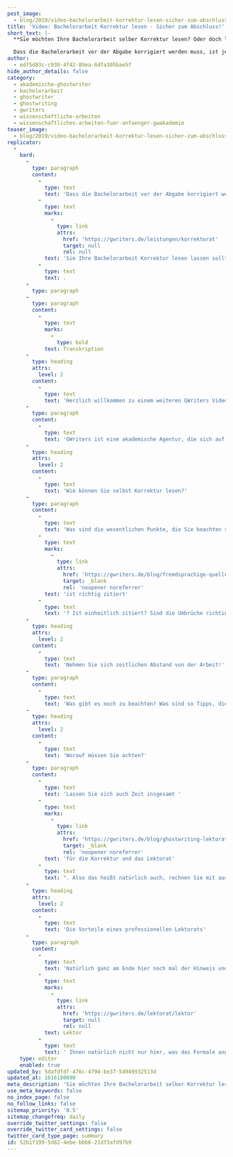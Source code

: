 ```yaml
---
post_image:
  - blog/2019/video-bachelorarbeit-korrektur-lesen-sicher-zum-abschluss/Bachelorarbeit_Korrektur_lesen.png
title: 'Video: Bachelorarbeit Korrektur lesen - Sicher zum Abschluss!'
short_text: |-
  **Sie möchten Ihre Bachelorarbeit selber Korrektur lesen? Oder doch lieber Korrektur lesen lassen? Bei GWriters erfahren Sie alles, was Sie wissen müssen!**

  Dass die Bachelorarbeit vor der Abgabe korrigiert werden muss, ist jedem Studierenden bekannt. Die Theorie erfolgreich in die Tat umzusetzen aber, fällt vielen schwer. In unserem neuesten Videobeitrag präsentieren wir Ihnen unsere Expertentipps, wie Sie selber bei Ihrer Bachelorarbeit Korrektur lesen können und wann Sie Ihre Bachelorarbeit Korrektur lesen lassen sollten...
author:
  - ed75d83c-c930-4f42-89ea-6dfa305bae5f
hide_author_details: false
category:
  - akademische-ghostwriter
  - bachelorarbeit
  - ghostwriter
  - ghostwriting
  - gwriters
  - wissenschaftliche-arbeiten
  - wissenschaftliches-arbeiten-fuer-anfaenger-gwakademie
teaser_image:
  - blog/2019/video-bachelorarbeit-korrektur-lesen-sicher-zum-abschluss/Bachelorarbeit_Korrektur_lesen.png
replicator:
  -
    bard:
      -
        type: paragraph
        content:
          -
            type: text
            text: 'Dass die Bachelorarbeit vor der Abgabe korrigiert werden muss, ist jedem Studierenden bekannt. Die Theorie erfolgreich in die Tat umzusetzen aber, fällt vielen schwer. In unserem neuesten Videobeitrag präsentieren wir Ihnen unsere Expertentipps, wie Sie selber bei Ihrer Bachelorarbeit Korrektur lesen können und wann '
          -
            type: text
            marks:
              -
                type: link
                attrs:
                  href: 'https://gwriters.de/leistungen/korrektorat'
                  target: null
                  rel: null
            text: 'Sie Ihre Bachelorarbeit Korrektur lesen lassen sollten'
          -
            type: text
            text: .
      -
        type: paragraph
      -
        type: paragraph
        content:
          -
            type: text
            marks:
              -
                type: bold
            text: Transkription
      -
        type: heading
        attrs:
          level: 2
        content:
          -
            type: text
            text: 'Herzlich willkommen zu einem weiteren GWriters Videoblog!'
      -
        type: paragraph
        content:
          -
            type: text
            text: 'GWriters ist eine akademische Agentur, die sich auf Coaching, Lektorate und auch die Begleitung bei der Erstellung wissenschaftlicher Texte und Arbeiten, spezialisiert hat. Heute kommen wir zu einem ganz, ganz wichtigen Thema bei der Erstellung von wissenschaftlichen Arbeiten, auch bei Bachelorarbeiten natürlich, aber bei sämtlichen Arten von wissenschaftlichen Arbeiten. Nämlich das Thema Korrekturlesen. Viele scheuen das Geld für einen externen Lektor und sagen sich, "Ich kann doch meine Bachelorarbeit am Ende selbst Korrektur lesen." oder noch schlimmer, lesen sie sogar gar nicht Korrektur. Achtung, Achtung kann ich an dieser Stelle nur sagen. Fehler in einer Bachelorarbeit und sei es noch so kleine Zeichensetzungs- oder Rechtschreibfehler führen automatisch zu Notenabzug und das kann im Zweifelsfall mal bis zu einer ganzen Note Abzug bedeuten. Deswegen unbedingt Korrektur lesen. Und wenn Sie das Geld für einen professionellen Lektor nicht ausgeben möchten, dann selber machen.'
      -
        type: heading
        attrs:
          level: 2
        content:
          -
            type: text
            text: 'Wie können Sie selbst Korrektur lesen?'
      -
        type: paragraph
        content:
          -
            type: text
            text: 'Was sind die wesentlichen Punkte, die Sie beachten sollten? Sie sollten in dieser Reihenfolge vorgehen und auch nicht mischen. Das heißt in einem ersten Schritt lesen Sie die Bachelorarbeit Korrektur und konzentrieren sich nur auf Rechtschreibung, Grammatik und Zeichensetzung. In einem zweiten Schritt gehen Sie durch und korrigieren nur den Ausdruck. Das heißt, Sie konzentrieren sich einzig und allein auf den Ausdruck in Ihrer Bachelorarbeit. Dann machen Sie den nächsten Schritt. Den dritten Schritt, Sie konzentrieren sich nur auf das Format. Das heißt, Sie schauen, '
          -
            type: text
            marks:
              -
                type: link
                attrs:
                  href: 'https://gwriters.de/blog/fremdsprachige-quellen-zitieren'
                  target: _blank
                  rel: 'noopener noreferrer'
            text: 'ist richtig zitiert'
          -
            type: text
            text: '? Ist einheitlich zitiert? Sind die Umbrüche richtig gesetzt? Habe ich die Formatvorgaben richtig angewendet? Und dort können Sie sogar noch einmal in Detailschritte gehen, wenn Sie jetzt beispielsweise erkennen, es gibt Fehler im Zitierstil. Dann machen Sie noch mal einen Extradurchgang, aber dann nur mit dem Zitierstil. Und der letzte Schritt, den Sie machen, Sie gleichen das Literaturverzeichnis ab, wenn Sie es nicht automatisch erstellt haben. Das heißt, Sie schauen, steht alle Literatur, die ich im Text verwendet habe, im Literaturverzeichnis? Und umgekehrt, also steht nicht zu viel Literatur im Literaturverzeichnis, die ich gar nicht verwendet habe, die ich dann also wieder löschen muss? Und natürlich auch, Sie prüfen, ist das Literaturverzeichnis nach den Formatvorgaben formatiert und ist es richtig einheitlich formatiert Sie sehen also, ganz, ganz wichtig an dieser Stelle sind gar nicht so sehr die einzelnen Inhalte, die natürlich auch, aber viel, viel wichtiger ist es einen Schritt nach dem anderen zu tun und sich immer nur auf einzelne Inhalte zu konzentrieren. Warum? Weil sich der Mensch, der Kopf einfach nicht auf mehrere Punkte gleichzeitig konzentrieren kann. Sie können sich nicht auf Format, auf Zeichensetzung und vielleicht auf den richtigen Zitierstil konzentrieren. Deswegen schauen Sie sich alle Punkte einzeln an.'
      -
        type: heading
        attrs:
          level: 2
        content:
          -
            type: text
            text: 'Nehmen Sie sich zeitlichen Abstand von der Arbeit!'
      -
        type: paragraph
        content:
          -
            type: text
            text: 'Was gibt es noch zu beachten? Was sind so Tipps, die Sie auf jeden Fall nachvollziehen sollten? Ganz wichtig, haben Sie einen ausreichenden zeitlichen Abstand zur Erstellung der Arbeit? Also, lassen Sie die Arbeit nach Fertigstellung ruhig mal zwei bis drei Tage liegen. Und nehmen Sie sie erst dann wieder in die Hand. Weil dann haben Sie auch inhaltlich und vom Kopf her einen Abstand erhalten, sodass Sie das auch mit, ja, wachem Auge wieder neu von vorne lesen können. Dann machen Sie alle Schritte auch zwei Mal. Insbesondere auch Sinn und Rechtschreibung sollten Sie immer zwei Mal durchgehen, weil man entdeckt immer wieder ein Stück weit neue Punkte und entdeckt dann vielleicht auch noch andere Punkte aus dem Bereich Ausdruck, Format und Zeichensetzung, wo man dann auch noch Verbesserungsmöglichkeiten findet. Und ganz, ganz, ganz zum Schluss, wenn Sie all diese Schritte durchgegangen sind, dann sollten Sie auch wirklich noch mal die Arbeit in Gänze lesen und einfach noch mal den Lesefluss auf sich wirken lassen. Wichtig ist auch, lesen Sie Kapitel immer einzeln. Sprich, wenn Sie das Lektorat, wenn Sie das Korrektorat machen, machen Sie all das, was ich Ihnen jetzt gezeigt habe, immer Kapitel für Kapitel. Und versuchen Sie nicht zu viel zu lesen.'
      -
        type: heading
        attrs:
          level: 2
        content:
          -
            type: text
            text: 'Worauf müssen Sie achten?'
      -
        type: paragraph
        content:
          -
            type: text
            text: 'Lassen Sie sich auch Zeit insgesamt '
          -
            type: text
            marks:
              -
                type: link
                attrs:
                  href: 'https://gwriters.de/blog/ghostwriting-lektorat-korrektorat'
                  target: _blank
                  rel: 'noopener noreferrer'
            text: 'für die Korrektur und das Lektorat'
          -
            type: text
            text: ". Also das heißt natürlich auch, rechnen Sie mit ausreichend Zeit zwischen Fertigstellung Ihrer Arbeit und Abgabe der Arbeit.\_ Grob würde ich sagen, rechnen Sie mit mindestens einer Woche, die Sie sich hier noch mal Zeit nehmen sollten, weil denken Sie auch dran, Sie müssen die Arbeit binden. Sie müssen sie drucken.\_ Sie müssen sie dann gegebenenfalls noch per Post verschicken, wenn Sie sie nicht persönlich vorbeibringen. Also ganz, ganz wichtig, machen Sie da am Ende auch nicht den Fehler, dass dort Zeitdruck aufkommt und immer mal geht irgendetwas schief am Ende. Der PC stürzt ab, der Copyshop macht irgendeinen Fehler, was auch immer. Das heißt setzen Sie sich ganz am Ende hier nicht unter Druck. Wichtig also, hier beim Korrekturlesen, Schritt für Schritt durchgehen, sich immer nur auf die einzelnen Aspekte zu konzentrieren, nie alles zusammen machen. Das heißt immer: Rechtschreibung, Grammatik, Zeichensetzung, Ausdruck, Format, Literaturverzeichnis - all das separat machen, wenn Sie Ihre Bachelorarbeit Korrektur lesen. Und Sie merken sich, das Korrekturlesen einer Bachelorarbeit ist wie jedes Korrekturlesen einer wissenschaftlichen Arbeit ganz, ganz wichtig. Ganz, ganz elementar. Und sorgt am Ende wirklich auch für eine gute Note und auch für eine gute Laune bei Ihrem Korrektor. Weil wenn er anfängt zu lesen und auf der ersten Seite sind schon fünf Fehler, dann hat er automatisch schlechte Laune. Die Tipps, noch mal zur Wiederholung, ausreichend zeitlicher Abstand. Immer zwei Mal alles machen, insbesondere Sinn und Rechtschreibung. Und ganz wichtig, Kapitel einzeln Korrektur lesen."
      -
        type: heading
        attrs:
          level: 2
        content:
          -
            type: text
            text: 'Die Vorteile eines professionellen Lektorats'
      -
        type: paragraph
        content:
          -
            type: text
            text: 'Natürlich ganz am Ende hier noch mal der Hinweis und ganz wichtig zu empfehlen ist auf jeden Fall immer der Einsatz eines professionellen Lektors, eines professionellen Lektorats. Weil dieser hat einfach Abstand zu dem Text und er ist einfach sprachlicher Profi. Das heißt ich kann Ihnen am Ende wirklich nur empfehlen, nehmen Sie das Geld in die Hand, nutzen Sie das. Das kann Ihnen mit Sicherheit am Ende bis zu einer gesamten Note noch mal bringen, weil ein '
          -
            type: text
            marks:
              -
                type: link
                attrs:
                  href: 'https://gwriters.de/lektorat/lektor'
                  target: null
                  rel: null
            text: Lektor
          -
            type: text
            text: ' Ihnen natürlich nicht nur hier, was das Formale angeht Feedback gibt, sondern, gerade bei einem Fachlektorat, Ihnen sicherlich auch noch mal fachliches Feedback geben kann. An welcher Stelle Sie vielleicht Umbrüche vielleicht noch besser schärfen sollten oder, wo es vielleicht auch Brüche in der Logik, in der Argumentation gibt. Wenn Sie hier Unterstützung benötigen, dann ist GWriters natürlich sehr, sehr gerne Ihr Ansprechpartner. Sowohl was reine Lektorat im Sinn eines Korrektorat angeht, aber auch, was inhaltliche Fachlektorate angeht, die also neben dieser reinen Prüfung von Formalitäten auch noch inhaltliche Hinweise enthalten. In diesem Sinne wünsche ich Ihnen viel Glück, viel Erfolg bei Ihrer Bachelorarbeit. Und denken Sie daran, am Ende immer Korrektur lesen, sei es selbst oder, wie wir es empfehlen würden, auf jeden Fall über einen professionellen Lektor.'
    type: editor
    enabled: true
updated_by: 5dafdfdf-476c-4794-be37-54949932513d
updated_at: 1616180090
meta_description: 'Sie möchten Ihre Bachelorarbeit selber Korrektur lesen? Oder doch lieber Korrektur lesen lassen? Bei GWriters erfahren Sie alles, was Sie wissen müssen!'
use_meta_keywords: false
no_index_page: false
no_follow_links: false
sitemap_priority: '0.5'
sitemap_changefreq: daily
override_twitter_settings: false
override_twitter_card_settings: false
twitter_card_type_page: summary
id: 52b1f199-5d82-4ebe-bbb6-21df3afd97b9
---
```

